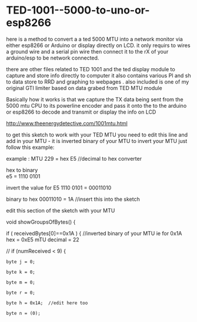 # TED-1001--5000-to-uno-or-esp8266

here is a method to convert a a ted 5000 MTU into a network monitor via either esp8266 or Arduino or display directly on LCD.
it only requirs to wires  a ground wire and a  serial pin wire then connect it to the rX of your arduino/esp to be network connected.

there are other files related to TED 1001 and the ted display module  to capture  and store info directly to computer  it also contains various Pl and sh to data  store to RRD and graphing to webpages .   also included is one of my original GTI limiter based on  data grabed from  TED MTU module

Basically how it works is that we capture the TX data being sent  from the  5000 mtu CPU to its powerline encoder and pass it onto the to the arduino or esp8266  to decode  and transmit or display the info on LCD

http://www.theenergydetective.com/1001mtu.html

to get this sketch to work with your TED MTU  you need to edit this line and add in your MTU - it is inverted binary of your MTU to invert your MTU just  follow this example:


example : MTU 229 = hex E5  //decimal to hex converter

hex to binary  
e5 = 1110 0101

invert the value for E5 
1110 0101 = 00011010

binary to hex 
00011010 = 1A //insert this into the sketch

 edit this section of the sketch with your MTU
 
void showGroupsOfBytes() { 

   if ( receivedBytes[0]==0x1A )  { //inverted binary of your MTU ie for 0x1A   hex = 0xE5 mTU decimal = 22
   
   // if (numReceived < 9) {
    
    byte j = 0;
    
    byte k = 0;
    
    byte m = 0;
    
    byte r = 0;
    
    byte h = 0x1A;  //edit here too
    
    byte n = (0);
